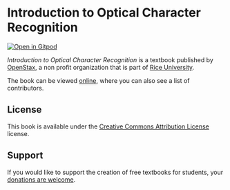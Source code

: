 # Introduction to Optical Character Recognition

[![Open in Gitpod](https://gitpod.io/button/open-in-gitpod.svg)](https://gitpod.io/from-referrer/)

_Introduction to Optical Character Recognition_ is a textbook published by [OpenStax](https://openstax.org/), a non profit organization that is part of [Rice University](https://www.rice.edu/).

The book can be viewed [online](https://github.com/cnx-user-books/cnxbook-introduction-to-optical-character-recognition/releases/latest), where you can also see a list of contributors.

## License
This book is available under the [Creative Commons Attribution License](./LICENSE) license.

## Support
If you would like to support the creation of free textbooks for students, your [donations are welcome](https://riceconnect.rice.edu/donation/support-openstax-banner).
